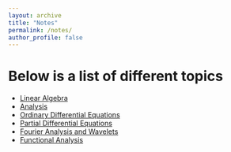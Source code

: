 ```yaml
---
layout: archive
title: "Notes"
permalink: /notes/
author_profile: false
---
```





Below is a list of different topics
===
- [Linear Algebra](/notes/linear-algebra/nav.md)
- [Analysis](/notes/analysis/nav.md)
- [Ordinary Differential Equations](/notes/ode/nav.md)
- [Partial Differential Equations](/notes/pde/nav.md)
- [Fourier Analysis and Wavelets](/notes/Fourier-Analysis/nav.md)
- [Functional Analysis](/notes/Functional-Analysis/nav.md)




